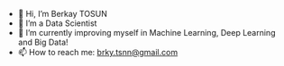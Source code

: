 - 👋 Hi, I’m Berkay TOSUN
- 👀 I’m a Data Scientist
- 🌱 I’m currently improving myself in Machine Learning, Deep Learning and Big Data!
- 📫 How to reach me: brky.tsnn@gmail.com

<!---
MrArawnn/MrArawnn is a ✨ special ✨ repository because its `README.md` (this file) appears on your GitHub profile.
You can click the Preview link to take a look at your changes.
--->
